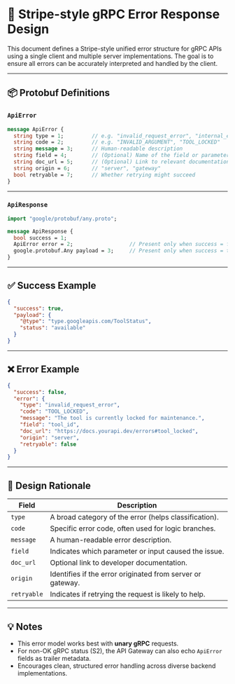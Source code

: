 # 🚦 Stripe-style gRPC Error Response Design

This document defines a Stripe-style unified error structure for gRPC APIs using a single client and multiple server implementations. The goal is to ensure all errors can be accurately interpreted and handled by the client.

---

## 📦 Protobuf Definitions

### `ApiError`

```proto
message ApiError {
  string type = 1;         // e.g. "invalid_request_error", "internal_error"
  string code = 2;         // e.g. "INVALID_ARGUMENT", "TOOL_LOCKED"
  string message = 3;      // Human-readable description
  string field = 4;        // (Optional) Name of the field or parameter
  string doc_url = 5;      // (Optional) Link to relevant documentation
  string origin = 6;       // "server", "gateway"
  bool retryable = 7;      // Whether retrying might succeed
}
```

---

### `ApiResponse`

```proto
import "google/protobuf/any.proto";

message ApiResponse {
  bool success = 1;
  ApiError error = 2;                  // Present only when success = false
  google.protobuf.Any payload = 3;     // Present only when success = true
}
```

---

## ✅ Success Example

```json
{
  "success": true,
  "payload": {
    "@type": "type.googleapis.com/ToolStatus",
    "status": "available"
  }
}
```

---

## ❌ Error Example

```json
{
  "success": false,
  "error": {
    "type": "invalid_request_error",
    "code": "TOOL_LOCKED",
    "message": "The tool is currently locked for maintenance.",
    "field": "tool_id",
    "doc_url": "https://docs.yourapi.dev/errors#tool_locked",
    "origin": "server",
    "retryable": false
  }
}
```

---

## 🎯 Design Rationale

| Field        | Description |
|--------------|-------------|
| `type`       | A broad category of the error (helps classification). |
| `code`       | Specific error code, often used for logic branches. |
| `message`    | A human-readable error description. |
| `field`      | Indicates which parameter or input caused the issue. |
| `doc_url`    | Optional link to developer documentation. |
| `origin`     | Identifies if the error originated from server or gateway. |
| `retryable`  | Indicates if retrying the request is likely to help. |

---

## 💡 Notes

- This error model works best with **unary gRPC** requests.
- For non-OK gRPC status (S2), the API Gateway can also echo `ApiError` fields as trailer metadata.
- Encourages clean, structured error handling across diverse backend implementations.